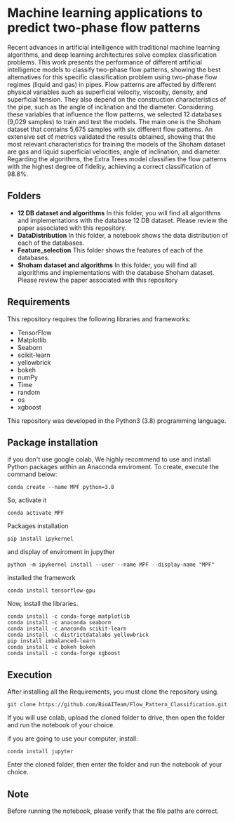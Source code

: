 # Machine learning applications to predict two-phase flow patterns

Recent advances in artificial intelligence with traditional machine learning algorithms, and deep learning architectures solve complex classification problems. This work presents the performance of different artificial intelligence models to classify two-phase flow patterns, showing the best alternatives for this specific classification problem using two-phase flow regimes (liquid and gas) in pipes. Flow patterns are affected by different physical variables such as superficial velocity, viscosity, density, and superficial tension. They also depend on the construction characteristics of the pipe, such as the angle of inclination and the diameter. Considering these variables that influence the flow patterns, we selected 12 databases (9,029 samples) to train and test the models. The main one is the Shoham dataset that contains 5,675 samples with six different flow patterns. An extensive set of metrics validated the results obtained, showing that the most relevant characteristics for training the models of the Shoham dataset are gas and liquid superficial velocities, angle of inclination, and diameter. Regarding the algorithms, the Extra Trees model classifies the flow patterns with the highest degree of fidelity, achieving a correct classification of 98.8%.
## Folders

- **12 DB dataset and algorithms** In this folder, you will find all algorithms and implementations with the database 12 DB dataset. Please review the paper associated with this repository.
- **DataDistribution** In this folder, a notebook shows the data distribution of each of the databases.
- **Feature_selection** This folder shows the features of each of the databases. 
- **Shoham dataset and algorithms** In this folder, you will find all algorithms and implementations with the database Shoham dataset. Please review the paper associated with this repository

## Requirements
This repository requires the following libraries and frameworks:

- TensorFlow 
- Matplotlib
- Seaborn
- scikit-learn
- yellowbrick
- bokeh
- numPy 
- Time
- random
- os
- xgboost

This repository was developed in the Python3 (3.8) programming language.

## Package installation

if you don't use google colab, We highly recommend to use and install Python packages within an Anaconda enviroment. To create, execute the command below:
```
conda create --name MPF python=3.8
```
So, activate it
```
conda activate MPF 
```
Packages installation
```
pip install ipykernel
```
and display of enviroment in jupyther
```
python -m ipykernel install --user --name MPF --display-name "MPF"
```
installed the framework
```
conda install tensorflow-gpu
```
Now, install the libraries.
```
conda install -c conda-forge matplotlib
conda install -c anaconda seaborn
conda install -c anaconda scikit-learn
conda install -c districtdatalabs yellowbrick
pip install imbalanced-learn
conda install -c bokeh bokeh
conda install -c conda-forge xgboost
```
## Execution
After installing all the Requirements, you must clone the repository using.
```
git clone https://github.com/BioAITeam/Flow_Pattern_Classification.git
```
If you will use colab, upload the cloned folder to drive, then open the folder and run the notebook of your choice.

if you are going to use your computer, install:
```
conda install jupyter 
```
Enter the cloned folder, then enter the folder and run the notebook of your choice.

## Note 
Before running the notebook, please verify that the file paths are correct.
